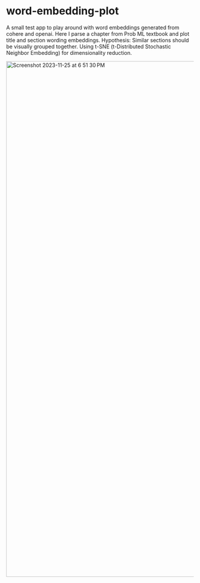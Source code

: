 # word-embedding-plot

A small test app to play around with word embeddings generated from cohere and openai. Here I parse a chapter from Prob ML textbook and plot title and section wording embeddings. 
Hypothesis: Similar sections should be visually grouped together. Using t-SNE (t-Distributed Stochastic Neighbor Embedding) for dimensionality reduction.

<img width="1384" alt="Screenshot 2023-11-25 at 6 51 30 PM" src="https://github.com/ChristianPickettCode/word-embedding-plot/assets/24515185/de85adfe-bc1b-498d-9ed7-61a25fb21688">
